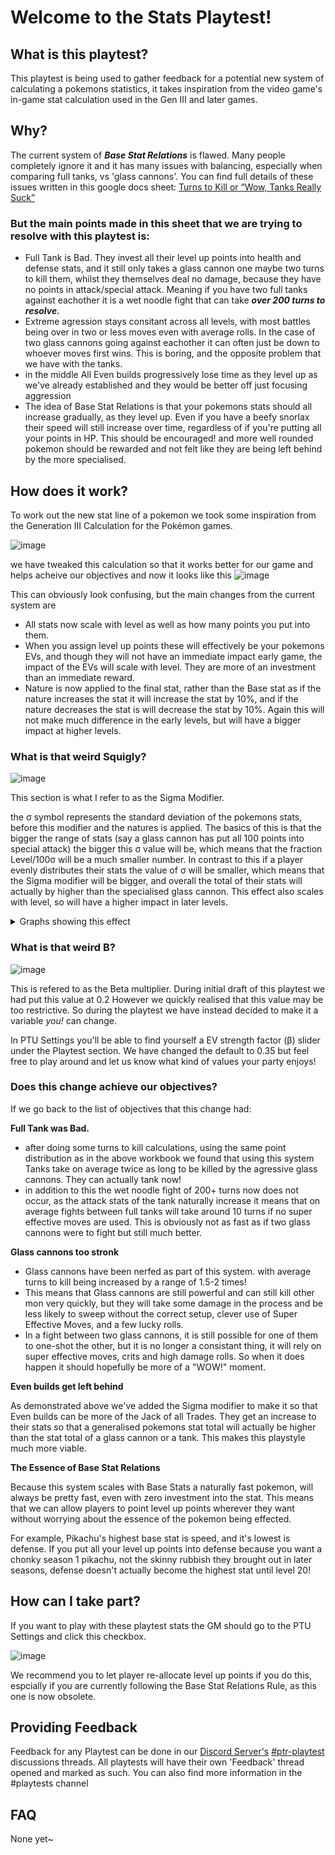# Welcome to the Stats Playtest!


## What is this playtest?
This playtest is being used to gather feedback for a potential new system of calculating a pokemons statistics, it takes inspiration from the video game's in-game stat calculation used in the Gen III and later games.

## Why?
The current system of ***Base Stat Relations*** is flawed. Many people completely ignore it and it has many issues with balancing, especially when comparing full tanks, vs 'glass cannons'. You can find full details of these issues written in this google docs sheet: [Turns to Kill or “Wow, Tanks Really Suck”](https://docs.google.com/document/d/1rOlOdksd0QNTiAO2vLU6uYes0aAxGzFe1n5wuDdGmVg/edit)

### But the main points made in this sheet that we are trying to resolve with this playtest is:

- Full Tank is Bad. They invest all their level up points into health and defense stats, and it still only takes a glass cannon one maybe two turns to kill them, whilst they themselves deal no damage, because they have no points in attack/special attack. Meaning if you have two full tanks against eachother it is a wet noodle fight that can take ***over 200 turns to resolve.***
- Extreme agression stays consitant across all levels, with  most battles being over in two or less moves even with average rolls. In the case of two glass cannons going against eachother it can often just be down to whoever moves first wins. This is boring, and the opposite problem that we have with the tanks.
- in the middle All Even builds progressively lose time as they level up as we've already established and they would be better off just focusing aggression
- The idea of Base Stat Relations is that your pokemons stats should all increase gradually, as they level up. Even if you have a beefy snorlax their speed will still increase over time, regardless of if you're putting all your points in HP. This should be encouraged! and more well rounded pokemon should be rewarded and not felt like they are being left behind by the more specialised.

## How does it work?
To work out the new stat line of a pokemon we took some inspiration from the Generation III Calculation for the Pokémon games.

![image](https://user-images.githubusercontent.com/43385250/221129214-de5d5ff7-da5f-4da9-966a-c41a766ab102.png)


we have tweaked this calculation so that it works better for our game and helps acheive our objectives and now it looks like this
![image](https://cdn.discordapp.com/attachments/1064977756720476282/1079822026396684318/image.png)

This can obviously look confusing, but the main changes from the current system are
- All stats now scale with level as well as how many points you put into them.
- When you assign level up points these will effectively be your pokemons EVs, and though they will not have an immediate impact early game, the impact of the EVs will scale with level. They are more of an investment than an immediate reward.
- Nature is now applied to the final stat, rather than the Base stat as if the nature increases the stat it will increase the stat by 10%, and if the nature decreases the stat is will decrease the stat by 10%. Again this will not make much difference in the early levels, but will have a bigger impact at higher levels.

### What is that weird Squigly?
![image](https://user-images.githubusercontent.com/43385250/221130475-8a0a894e-5c0f-4ee7-91f8-9683e8b7ac07.png)

This section is what I refer to as the Sigma Modifier.

the σ symbol represents the standard deviation of the pokemons stats, before this modifier and the natures is applied. The basics of this is that the bigger the range of stats (say a glass cannon has put all 100 points into special attack) the bigger this σ value will be, which means that the fraction Level/100σ will be a much smaller number.
In contrast to this if a player evenly distributes their stats the value of σ will be smaller, which means that the Sigma modifier will be bigger, and overall the total of their stats will actually by higher than the specialised glass cannon.
This effect also scales with level, so will have a higher impact in later levels.

<details>
  <summary> Graphs showing this effect </summary>
  
  **A pokemon splitting their points into all stats except HP**
  
  ![image](https://user-images.githubusercontent.com/43385250/221131574-be92bad7-3f34-4ff9-b61a-cd5096d194e4.png)

  Because their stat line is so close together they benefit a lot from the Sigma Modifier, meaning that each of there stats is increase by approximately 5 points by level 100.
  
  **A pokemon that puts all their points into def**
  
  ![image](https://user-images.githubusercontent.com/43385250/221131925-c2eb1eba-630f-413b-b12c-3c7e27e5f82a.png)

  Because they will have a very high σ they benefit very little from the Sigma Modifier. This means that allthough they have the high defence they wanted, the rest of their stats will only scale with level.
  
  Neither of these pokemon put any points into HP, but the generalised mon has a much higher HP stat at level 100.
 </details>
 
### What is that weird B?
![image](https://cdn.discordapp.com/attachments/1064977756720476282/1079826571587764234/image.png)

This is refered to as the Beta multiplier. During initial draft of this playtest we had put this value at 0.2
However we quickly realised that this value may be too restrictive. So during the playtest we have instead decided to make it a variable *you!* can change.

In PTU Settings you'll be able to find yourself a EV strength factor (β) slider under the Playtest section. We have changed the default to 0.35 but feel free to play around and let us know what kind of values your party enjoys!

### Does this change achieve our objectives?

If we go back to the list of objectives that this change had:

**Full Tank was Bad.**
- after doing some turns to kill calculations, using the same point distribution as in the above workbook we found that using this system Tanks take on average twice as long to be killed by the agressive glass cannons. They can actually tank now!
- in addition to this the wet noodle fight of 200+ turns now does not occur, as the attack stats of the tank naturally increase it means that on average fights between full tanks will take around 10 turns if no super effective moves are used. This is obviously not as fast as if two glass cannons were to fight but still much better.

**Glass cannons too stronk**
- Glass cannons have been nerfed as part of this system. with average turns to kill being increased by a range of 1.5-2 times!
- This means that Glass cannons are still powerful and can still kill other mon very quickly, but they will take some damage in the process and be less likely to sweep without the correct setup, clever use of Super Effective Moves, and a few lucky rolls.
- In a fight between two glass cannons, it is still possible for one of them to one-shot the other, but it is no longer a consistant thing, it will rely on super effective moves, crits and high damage rolls. So when it does happen it should hopefully be more of a "WOW!" moment.

**Even builds get left behind**

As demonstrated above we've added the Sigma modifier to make it so that Even builds can be more of the Jack of all Trades. They get an increase to their stats so that a generalised pokemons stat total will actually be higher than the stat total of a glass cannon or a tank. This makes this playstyle much more viable.

**The Essence of Base Stat Relations**

Because this system scales with Base Stats a naturally fast pokemon, will always be pretty fast, even with zero investment into the stat. This means that we can allow players to point level up points wherever they want without worrying about the essence of the pokemon being effected.

For example, Pikachu's highest base stat is speed, and it's lowest is defense. If you put all your level up points into defense because you want a chonky season 1 pikachu, not the skinny rubbish they brought out in later seasons, defense doesn't actually become the highest stat until level 20!


## How can I take part?
If you want to play with these playtest stats the GM should go to the PTU Settings and click this checkbox.

![image](https://cdn.discordapp.com/attachments/1064977756720476282/1079827558809485343/image.png)

We recommend you to let player re-allocate level up points if you do this, espcially if you are currently following the Base Stat Relations Rule, as this one is now obsolete.

## Providing Feedback
Feedback for any Playtest can be done in our [Discord Server's](https://discord.gg/Y8Wu2jZGzq) [#ptr-playtest](https://ptb.discord.com/channels/748601513835888682/1078480391448559718) discussions threads. All playtests will have their own 'Feedback' thread opened and marked as such. You can also find more information in the #playtests channel

## FAQ
None yet~